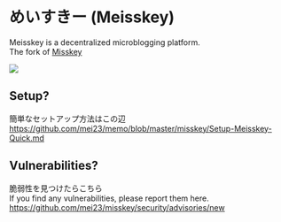 # めいすきー (Meisskey)

Meisskey is a decentralized microblogging platform.   
The fork of [Misskey](https://github.com/misskey-dev/misskey)

![](https://github.com/mei23/misskey/workflows/Node.js%20CI/badge.svg)

## Setup?
簡単なセットアップ方法はこの辺  
https://github.com/mei23/memo/blob/master/misskey/Setup-Meisskey-Quick.md

## Vulnerabilities?
脆弱性を見つけたらこちら  
If you find any vulnerabilities, please report them here.  
https://github.com/mei23/misskey/security/advisories/new
